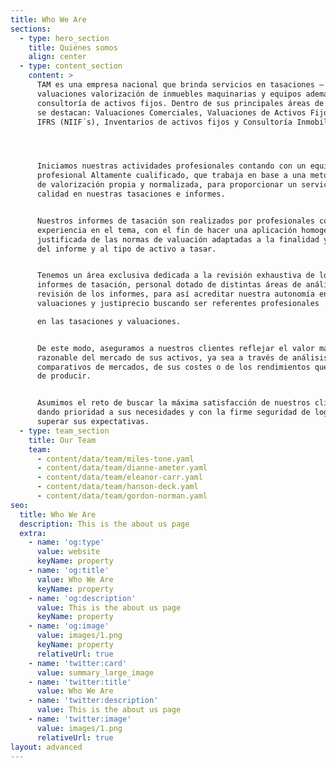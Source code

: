 ```yaml
---
title: Who We Are
sections:
  - type: hero_section
    title: Quiénes somos
    align: center
  - type: content_section
    content: >
      TAM es una empresa nacional que brinda servicios en tasaciones –
      valuaciones valorización de inmuebles maquinarias y equipos además de
      consultoría de activos fijos. Dentro de sus principales áreas de negocio
      se destacan: Valuaciones Comerciales, Valuaciones de Activos Fijos bajo
      IFRS (NIIF´s), Inventarios de activos fijos y Consultoría Inmobiliaria.




      Iniciamos nuestras actividades profesionales contando con un equipo
      profesional Altamente cualificado, que trabaja en base a una metodología
      de valorización propia y normalizada, para proporcionar un servicio de
      calidad en nuestras tasaciones e informes.


      Nuestros informes de tasación son realizados por profesionales con
      experiencia en el tema, con el fin de hacer una aplicación homogénea y
      justificada de las normas de valuación adaptadas a la finalidad y objetivo
      del informe y al tipo de activo a tasar.


      Tenemos un área exclusiva dedicada a la revisión exhaustiva de los
      informes de tasación, personal dotado de distintas áreas de análisis y
      revisión de los informes, para así acreditar nuestra autonomía en
      valuaciones y justiprecio buscando ser referentes profesionales

      en las tasaciones y valuaciones.


      De este modo, aseguramos a nuestros clientes reflejar el valor más
      razonable del mercado de sus activos, ya sea a través de análisis
      comparativos de mercados, de sus costes o de los rendimientos que es capaz
      de producir.


      Asumimos el reto de buscar la máxima satisfacción de nuestros clientes,
      dando prioridad a sus necesidades y con la firme seguridad de lograr
      superar sus expectativas.
  - type: team_section
    title: Our Team
    team:
      - content/data/team/miles-tone.yaml
      - content/data/team/dianne-ameter.yaml
      - content/data/team/eleanor-carr.yaml
      - content/data/team/hanson-deck.yaml
      - content/data/team/gordon-norman.yaml
seo:
  title: Who We Are
  description: This is the about us page
  extra:
    - name: 'og:type'
      value: website
      keyName: property
    - name: 'og:title'
      value: Who We Are
      keyName: property
    - name: 'og:description'
      value: This is the about us page
      keyName: property
    - name: 'og:image'
      value: images/1.png
      keyName: property
      relativeUrl: true
    - name: 'twitter:card'
      value: summary_large_image
    - name: 'twitter:title'
      value: Who We Are
    - name: 'twitter:description'
      value: This is the about us page
    - name: 'twitter:image'
      value: images/1.png
      relativeUrl: true
layout: advanced
---
```


